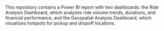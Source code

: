 This repository contains a Power BI report with two dashboards: the Ride Analysis Dashboard, which analyzes ride volume trends, durations, and financial performance, and the Geospatial Analysis Dashboard, which visualizes hotspots for pickup and dropoff locations.
